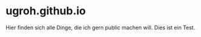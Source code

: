 # ugroh.github.io

Hier finden sich alle Dinge, die ich gern public machen will. Dies ist ein Test.
